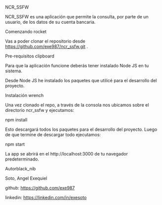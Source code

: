 NCR_SSFW

NCR_SSFW es una aplicación que permite la consulta, por parte de un usuario, de los datos de su cuenta bancaria. 

Comenzando rocket

Vas a poder clonar el repositorio desde https://github.com/exe987/ncr_ssfw.git .

Pre-requisitos clipboard

Para que la aplicación funcione deberás tener instalado Node JS en tu sistema.

Desde Node JS he instalado los paquetes que utilicé para el desarrollo del proyecto.

Instalación wrench

Una vez clonado el repo, a través de la consola nos ubicamos sobre el directorio ncr_ssfw y ejecutamos:

npm install

Esto descargará todos los paquetes para el desarrollo del proyecto. Luego de que termine de descargar todo ejecutamos:

npm start

La app se abrirá en el http://localhost:3000 de tu navegador predeterminado.

Autorblack_nib

Soto, Angel Exequiel

github: https://github.com/exe987

linkedin: https://linkedin.com/in/exesoto

